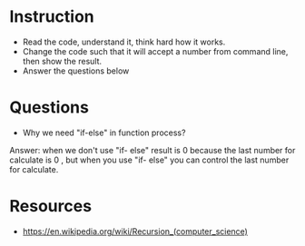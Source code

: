 ﻿# Instruction
* Read the code, understand it, think hard how it works.
* Change the code such that it will accept a number from command line, then show the result.
* Answer the questions below

# Questions
* Why we need "if-else" in function process?

Answer:
when we don't use "if- else" result is 0  because the last number for calculate is 0 ,
but when you use "if- else" you can control the last number for calculate.
 
# Resources
* https://en.wikipedia.org/wiki/Recursion_(computer_science)